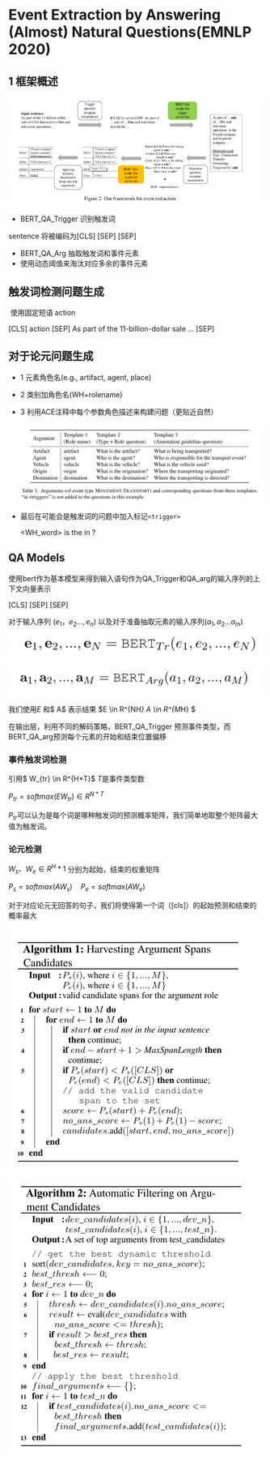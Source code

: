 # Event Extraction by Answering (Almost) Natural Questions(EMNLP 2020)

## 1 框架概述

![image-20210521195811377](./picture/image-20210521195811377.png)

- BERT_QA_Trigger	识别触发词

sentence 将被编码为[CLS] <question> [SEP] <sentence> [SEP]

- BERT_QA_Arg	抽取触发词和事件元素
- 使用动态阈值来淘汰对应多余的事件元素

## 触发词检测问题生成

​	使用固定短语 action

[CLS] action [SEP] As part of the 11-billion-dollar sale ... [SEP]

## 对于论元问题生成

- 1 元素角色名(e.g., artifact, agent, place)

- 2 类别加角色名(WH+rolename)

- 3 利用ACE注释中每个参数角色描述来构建问题（更贴近自然）

  ![image-20210521201456867](./picture/image-20210521201456867.png)

- 最后在可能会是触发词的问题中加入标记`<trigger>`

  <WH_word> is the <argument> in <trigger>?

## QA Models

使用bert作为基本模型来得到输入语句作为QA_Trigger和QA_arg的输入序列的上下文向量表示

[CLS] <question> [SEP] <sentence>[SEP]

对于输入序列 $(e_1，e_2...,e_n)$ 以及对于准备抽取元素的输入序列$(a_1,a_2...a_m)$



![image-20210521203700111](./picture/image-20210521203700111.png)

![image-20210521203728090](./picture/image-20210521203728090.png)

我们使用$E$ 和$ A$ 表示结果 $E \in R^{N*H} A \in R^{M*H} $

在输出层，利用不同的解码策略，BERT_QA_Trigger 预测事件类型，而BERT_QA_arg预测每个元素的开始和结束位置偏移 

### 事件触发词检测

引用$ W_{tr} \in R^{H*T}$ $T$是事件类型数

$P_{tr}=softmax(EW_{tr})\in R^{N*T}$

$P_{tr}$可以认为是每个词是哪种触发词的预测概率矩阵，我们简单地取整个矩阵最大值为触发词。

### 论元检测

$W_s、W_e \in R^H*1$ 分别为起始，结束的权重矩阵

$P_s=softmax(AW_s) \quad P_e=softmax(AW_e)$

对于对应论元无回答的句子，我们将使得第一个词（[cls]）的起始预测和结束的概率最大



![image-20210530222358561](./picture/image-20210530222358561.png)



![image-20210530222431424](./picture/image-20210530222431424.png)